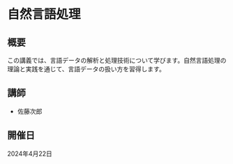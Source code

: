 # 自然言語処理

## 概要

この講義では、言語データの解析と処理技術について学びます。自然言語処理の理論と実践を通じて、言語データの扱い方を習得します。

## 講師

- 佐藤次郎

## 開催日

2024年4月22日 